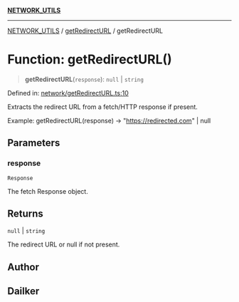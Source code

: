 [**NETWORK_UTILS**](../../README.md)

***

[NETWORK_UTILS](../../README.md) / [getRedirectURL](../README.md) / getRedirectURL

# Function: getRedirectURL()

> **getRedirectURL**(`response`): `null` \| `string`

Defined in: [network/getRedirectURL.ts:10](https://github.com/dailker/everyutil/blob/7c30ec40bbb398255a9be572db0a537e8bcb9c11/src/network/getRedirectURL.ts#L10)

Extracts the redirect URL from a fetch/HTTP response if present.

Example: getRedirectURL(response) → "https://redirected.com" | null

## Parameters

### response

`Response`

The fetch Response object.

## Returns

`null` \| `string`

The redirect URL or null if not present.

## Author

## Dailker
